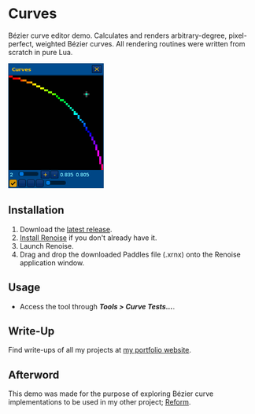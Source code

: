 # Curves

Bézier curve editor demo. Calculates and renders arbitrary-degree, pixel-perfect, weighted Bézier curves. All rendering routines were written from scratch in pure Lua.

![Curves Demo](Artwork/curves-demo.apng)

## Installation
1. Download the [latest release](https://github.com/M-O-Marmalade/Curves/releases/download/V0.1.1/mom.MOMarmalade.Curves-V0.1.1-R3.3-L6.1.xrnx).
2. [Install Renoise](https://www.renoise.com/download) if you don't already have it.
3. Launch Renoise.
4. Drag and drop the downloaded Paddles file (.xrnx) onto the Renoise application window.

## Usage
- Access the tool through ***Tools > Curve Tests...***.

## Write-Up
Find write-ups of all my projects at [my portfolio website](https://jamesgraham.dev).

## Afterword
This demo was made for the purpose of exploring Bézier curve implementations to be used in my other project; [Reform](https://www.github.com/m-o-marmalade/reform).

